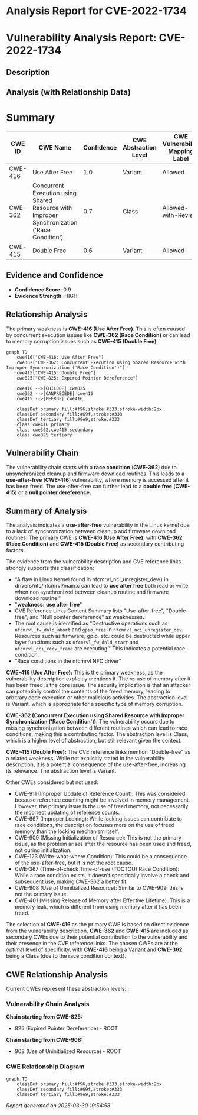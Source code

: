 # Analysis Report for CVE-2022-1734

# Vulnerability Analysis Report: CVE-2022-1734

## Description



## Analysis (with Relationship Data)

# Summary
| CWE ID | CWE Name | Confidence | CWE Abstraction Level | CWE Vulnerability Mapping Label | CWE-Vulnerability Mapping Notes |
|---|---|---|---|---|---|
| CWE-416 | Use After Free | 1.0 | Variant | Allowed | Primary CWE |
| CWE-362 | Concurrent Execution using Shared Resource with Improper Synchronization ('Race Condition') | 0.7 | Class | Allowed-with-Review | Secondary Candidate |
| CWE-415 | Double Free | 0.6 | Variant | Allowed | Secondary Candidate |

## Evidence and Confidence

*   **Confidence Score:** 0.9
*   **Evidence Strength:** HIGH

## Relationship Analysis
The primary weakness is **CWE-416 (Use After Free)**. This is often caused by concurrent execution issues like **CWE-362 (Race Condition)** or can lead to memory corruption issues such as **CWE-415 (Double Free)**.

```mermaid
graph TD
    cwe416["CWE-416: Use After Free"]
    cwe362["CWE-362: Concurrent Execution using Shared Resource with Improper Synchronization ('Race Condition')"]
    cwe415["CWE-415: Double Free"]
    cwe825["CWE-825: Expired Pointer Dereference"]

    cwe416 -->|CHILDOF| cwe825
    cwe362 -->|CANPRECEDE| cwe416
    cwe415 -->|PEEROF| cwe416

    classDef primary fill:#f96,stroke:#333,stroke-width:2px
    classDef secondary fill:#69f,stroke:#333
    classDef tertiary fill:#9e9,stroke:#333
    class cwe416 primary
    class cwe362,cwe415 secondary
    class cwe825 tertiary
```

## Vulnerability Chain
The vulnerability chain starts with a **race condition** (**CWE-362**) due to unsynchronized cleanup and firmware download routines. This leads to a **use-after-free** (**CWE-416**) vulnerability, where memory is accessed after it has been freed. The use-after-free can further lead to a **double free** (**CWE-415**) or a **null pointer dereference**.

## Summary of Analysis
The analysis indicates a **use-after-free** vulnerability in the Linux kernel due to a lack of synchronization between cleanup and firmware download routines. The primary CWE is **CWE-416 (Use After Free)**, with **CWE-362 (Race Condition)** and **CWE-415 (Double Free)** as secondary contributing factors.

The evidence from the vulnerability description and CVE reference links strongly supports this classification:

*   "A flaw in Linux Kernel found in nfcmrvl_nci_unregister_dev() in drivers/nfc/nfcmrvl/main.c can lead to **use after free** both read or write when non synchronized between cleanup routine and firmware download routine."
*   "**weakness:** **use after free**"
*   CVE Reference Links Content Summary lists "Use-after-free", "Double-free", and "Null pointer dereference" as weaknesses.
*   The root cause is identified as "Destructive operations such as `nfcmrvl_fw_dnld_abort` and `gpio_free` in `nfcmrvl_nci_unregister_dev`. Resources such as firmware, gpio, etc. could be destructed while upper layer functions such as `nfcmrvl_fw_dnld_start` and `nfcmrvl_nci_recv_frame` are executing." This indicates a potential race condition.
*    "Race conditions in the nfcmrvl NFC driver"

**CWE-416 (Use After Free):** This is the primary weakness, as the vulnerability description explicitly mentions it. The re-use of memory after it has been freed is the core issue. The security implication is that an attacker can potentially control the contents of the freed memory, leading to arbitrary code execution or other malicious activities. The abstraction level is Variant, which is appropriate for a specific type of memory corruption.

**CWE-362 (Concurrent Execution using Shared Resource with Improper Synchronization ('Race Condition'))**: The vulnerability occurs due to missing synchronization between different routines which can lead to race conditions, making this a contributing factor. The abstraction level is Class, which is a higher level of abstraction, but still relevant given the context.

**CWE-415 (Double Free):** The CVE reference links mention "Double-free" as a related weakness. While not explicitly stated in the vulnerability description, it is a potential consequence of the use-after-free, increasing its relevance. The abstraction level is Variant.

Other CWEs considered but not used:

*   CWE-911 (Improper Update of Reference Count): This was considered because reference counting might be involved in memory management. However, the primary issue is the use of freed memory, not necessarily the incorrect updating of reference counts.
*   CWE-667 (Improper Locking): While locking issues can contribute to race conditions, the description focuses more on the use of freed memory than the locking mechanism itself.
*   CWE-909 (Missing Initialization of Resource): This is not the primary issue, as the problem arises after the resource has been used and freed, not during initialization.
*   CWE-123 (Write-what-where Condition): This could be a consequence of the use-after-free, but it is not the root cause.
*   CWE-367 (Time-of-check Time-of-use (TOCTOU) Race Condition): While a race condition exists, it doesn't specifically involve a check and subsequent use, making CWE-362 a better fit.
*   CWE-908 (Use of Uninitialized Resource): Similar to CWE-909, this is not the primary issue.
*   CWE-401 (Missing Release of Memory after Effective Lifetime): This is a memory leak, which is different from using memory after it has been freed.

The selection of **CWE-416** as the primary CWE is based on direct evidence from the vulnerability description. **CWE-362** and **CWE-415** are included as secondary CWEs due to their potential contribution to the vulnerability and their presence in the CVE reference links. The chosen CWEs are at the optimal level of specificity, with **CWE-416** being a Variant and **CWE-362** being a Class (due to the race condition context).


## CWE Relationship Analysis

Current CWEs represent these abstraction levels: .


### Vulnerability Chain Analysis

**Chain starting from CWE-825:**
- 825 (Expired Pointer Dereference) - ROOT


**Chain starting from CWE-908:**
- 908 (Use of Uninitialized Resource) - ROOT



### CWE Relationship Diagram

```mermaid
graph TD
    classDef primary fill:#f96,stroke:#333,stroke-width:2px
    classDef secondary fill:#69f,stroke:#333
    classDef tertiary fill:#9e9,stroke:#333
```



*Report generated on 2025-03-30 19:54:58*
